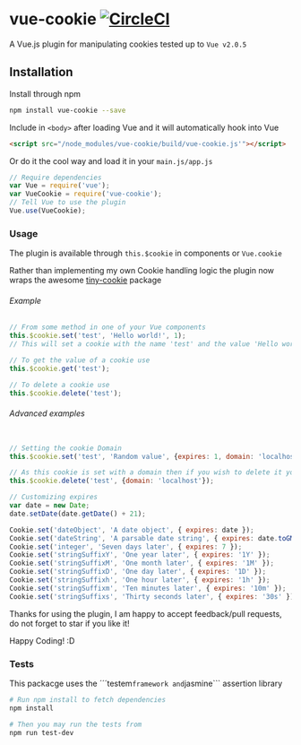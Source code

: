 # vue-cookie [![CircleCI](https://circleci.com/gh/alfhen/vue-cookie.svg?style=svg)](https://circleci.com/gh/alfhen/vue-cookie)
A Vue.js plugin for manipulating cookies tested up to ```Vue v2.0.5```

## Installation

Install through npm

``` bash
npm install vue-cookie --save

```

Include in ```<body>``` after loading Vue and it will automatically hook into Vue

``` html
<script src="/node_modules/vue-cookie/build/vue-cookie.js'"></script>

 ```

Or do it the cool way and load it in your ```main.js/app.js```

``` javascript
// Require dependencies
var Vue = require('vue');
var VueCookie = require('vue-cookie');
// Tell Vue to use the plugin
Vue.use(VueCookie);

```

### Usage
The plugin is available through ```this.$cookie``` in components or ```Vue.cookie```

Rather than implementing my own Cookie handling logic the plugin now wraps the awesome
[tiny-cookie](https://github.com/Alex1990/tiny-cookie "Tiny cookie documentation") package

###### Example
``` javascript
// From some method in one of your Vue components
this.$cookie.set('test', 'Hello world!', 1);
// This will set a cookie with the name 'test' and the value 'Hello world!' that expires in one day

// To get the value of a cookie use
this.$cookie.get('test');

// To delete a cookie use
this.$cookie.delete('test');

```

###### Advanced examples
``` javascript

// Setting the cookie Domain
this.$cookie.set('test', 'Random value', {expires: 1, domain: 'localhost'});

// As this cookie is set with a domain then if you wish to delete it you have to provide the domain when calling delete
this.$cookie.delete('test', {domain: 'localhost'});

// Customizing expires
var date = new Date;
date.setDate(date.getDate() + 21);

Cookie.set('dateObject', 'A date object', { expires: date });
Cookie.set('dateString', 'A parsable date string', { expires: date.toGMTString() });
Cookie.set('integer', 'Seven days later', { expires: 7 });
Cookie.set('stringSuffixY', 'One year later', { expires: '1Y' });
Cookie.set('stringSuffixM', 'One month later', { expires: '1M' });
Cookie.set('stringSuffixD', 'One day later', { expires: '1D' });
Cookie.set('stringSuffixh', 'One hour later', { expires: '1h' });
Cookie.set('stringSuffixm', 'Ten minutes later', { expires: '10m' });
Cookie.set('stringSuffixs', 'Thirty seconds later', { expires: '30s' });

```

Thanks for using the plugin, I am happy to accept feedback/pull requests, do not forget to star if you like it!

Happy Coding! :D

### Tests
This packacge uses the ´´´testem``` framework and ```jasmine``` assertion library

``` bash
# Run npm install to fetch dependencies
npm install

# Then you may run the tests from
npm run test-dev

```
